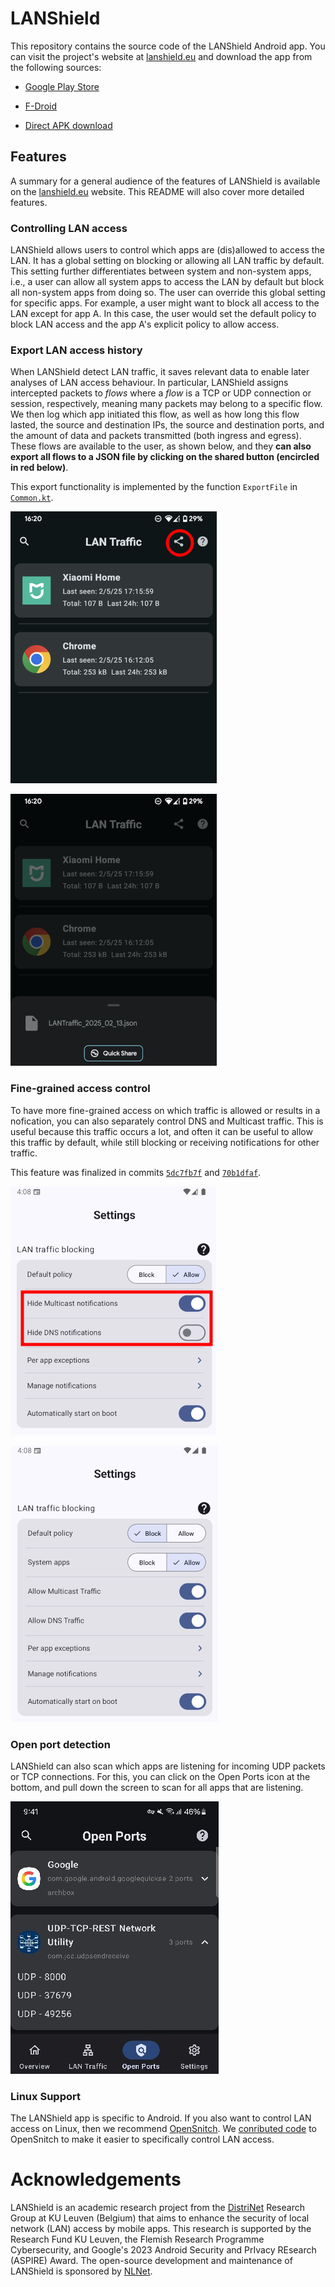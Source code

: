 # LANShield

This repository contains the source code of the LANShield Android app. You can visit the project's website at [lanshield.eu](https://lanshield.eu/) and download the app from the following sources:

* [Google Play Store](https://play.google.com/store/apps/details?id=org.distrinet.lanshield)

* [F-Droid](https://f-droid.org/en/packages/org.distrinet.lanshield/)

* [Direct APK download](https://gitlab.kuleuven.be/distrinet/research/netsec/lanshield/-/releases)


## Features

A summary for a general audience of the features of LANShield is available on the [lanshield.eu](https://lanshield.eu/) website. This README will also cover more detailed features.

### Controlling LAN access

LANShield allows users to control which apps are (dis)allowed to access the LAN. It has a global setting on blocking or allowing all LAN traffic by default. This setting further differentiates between system and non-system apps, i.e., a user can allow all system apps to access the LAN by default but block all non-system apps from doing so. The user can override this global setting for specific apps. For example, a user might want to block all access to the LAN except for app A. In this case, the user would set the default policy to block LAN access and the app A's explicit policy to allow access.

### Export LAN access history

When LANShield detect LAN traffic, it saves relevant data to enable later analyses of LAN access behaviour.
In particular, LANShield assigns intercepted packets to _flows_ where a _flow_ is a TCP or UDP connection or session, respectively, meaning many packets may belong to a specific flow. We then log which app initiated this flow, as well as how long this flow lasted, the source and destination IPs, the source and destination ports, and the amount of data and packets transmitted (both ingress and egress). These flows are available to the user, as shown below, and they **can also export all flows to a JSON file by clicking on the shared button (encircled in red below)**.

This export functionality is implemented by the function `ExportFile` in [`Common.kt`](app/src/main/java/org/distrinet/lanshield/ui/components/Common.kt).

![IMAGE_DESCRIPTION](docs/export1.png)

![IMAGE_DESCRIPTION](docs/export2.png)

### Fine-grained access control

To have more fine-grained access on which traffic is allowed or results in a nofication, you can also separately control DNS and Multicast traffic. This is useful because this traffic occurs a lot, and often it can be useful to allow this traffic by default, while still blocking or receiving notifications for other traffic.

This feature was finalized in commits [`5dc7fb7f`](5dc7fb7f) and [`70b1dfaf`](70b1dfaf).

![IMAGE_DESCRIPTION](docs/finegrained1.png)

![IMAGE_DESCRIPTION](docs/finegrained2.png)

### Open port detection

LANShield can also scan which apps are listening for incoming UDP packets or TCP connections.
For this, you can click on the Open Ports icon at the bottom, and pull down the screen to scan for all apps that are listening.

![IMAGE_DESCRIPTION](docs/openports.jpg)

### Linux Support

The LANShield app is specific to Android. If you also want to control LAN access on Linux, then we recommend [OpenSnitch](https://github.com/evilsocket/opensnitch). We [conributed code](https://github.com/evilsocket/opensnitch/pull/1237) to OpenSnitch to make it easier to specifically control LAN access.

# Acknowledgements

LANShield is an academic research project from the [DistriNet](https://distrinet.cs.kuleuven.be/) Research Group at KU Leuven (Belgium) that aims to enhance the security of local network (LAN) access by mobile apps. This research is supported by the Research Fund KU Leuven, the Flemish Research Programme Cybersecurity, and Google's 2023 Android Security and PrIvacy REsearch (ASPIRE) Award. The open-source development and maintenance of LANShield is sponsored by [NLNet](https://nlnet.nl/project/LocalShield/).
